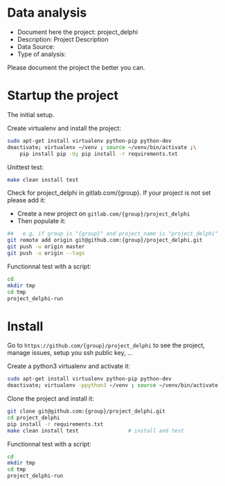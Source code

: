 # Data analysis
- Document here the project: project_delphi
- Description: Project Description
- Data Source:
- Type of analysis:

Please document the project the better you can.

# Startup the project

The initial setup.

Create virtualenv and install the project:
```bash
sudo apt-get install virtualenv python-pip python-dev
deactivate; virtualenv ~/venv ; source ~/venv/bin/activate ;\
    pip install pip -U; pip install -r requirements.txt
```

Unittest test:
```bash
make clean install test
```

Check for project_delphi in gitlab.com/{group}.
If your project is not set please add it:

- Create a new project on `gitlab.com/{group}/project_delphi`
- Then populate it:

```bash
##   e.g. if group is "{group}" and project_name is "project_delphi"
git remote add origin git@github.com:{group}/project_delphi.git
git push -u origin master
git push -u origin --tags
```

Functionnal test with a script:

```bash
cd
mkdir tmp
cd tmp
project_delphi-run
```

# Install

Go to `https://github.com/{group}/project_delphi` to see the project, manage issues,
setup you ssh public key, ...

Create a python3 virtualenv and activate it:

```bash
sudo apt-get install virtualenv python-pip python-dev
deactivate; virtualenv -ppython3 ~/venv ; source ~/venv/bin/activate
```

Clone the project and install it:

```bash
git clone git@github.com:{group}/project_delphi.git
cd project_delphi
pip install -r requirements.txt
make clean install test                # install and test
```
Functionnal test with a script:

```bash
cd
mkdir tmp
cd tmp
project_delphi-run
```
